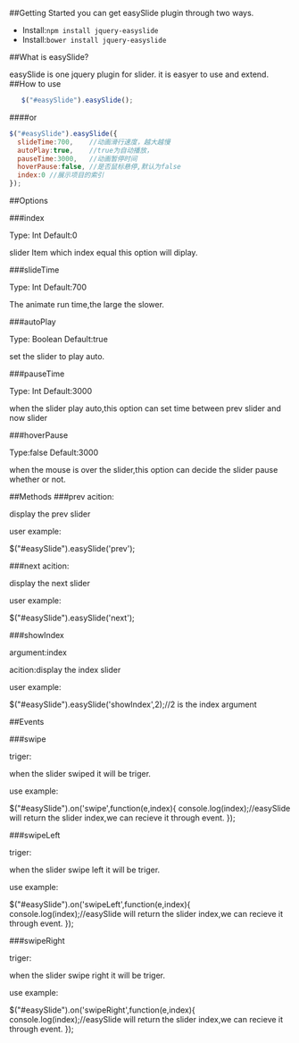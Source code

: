 ##Getting Started
you can get easySlide plugin through two ways.
- Install:`npm install jquery-easyslide`
- Install:`bower install jquery-easyslide`

##What is easySlide?

easySlide is one jquery plugin for slider. it is easyer to use and extend.
##How to use
```javascript
   $("#easySlide").easySlide();
```

####or 
```javascript
$("#easySlide").easySlide({
  slideTime:700,	//动画滑行速度，越大越慢
  autoPlay:true,	//true为自动播放，
  pauseTime:3000,	//动画暂停时间
  hoverPause:false, //是否鼠标悬停,默认为false
  index:0 //展示项目的索引
});
```
##Options

###index

Type: Int Default:0

slider Item  which index equal this option  will diplay.

###slideTime

Type: Int Default:700

The animate run time,the large the slower.

###autoPlay

Type: Boolean Default:true

set the slider  to play auto.

###pauseTime

Type: Int Default:3000

when the slider play auto,this option can set time between prev slider and now slider

###hoverPause

Type:false Default:3000

when the mouse is over the slider,this option can decide the slider pause whether or not.

##Methods
###prev
acition:

display the prev slider

user example:

$("#easySlide").easySlide('prev');

###next
acition:

display the next slider

user example:

$("#easySlide").easySlide('next');

###showIndex

argument:index

acition:display the index slider

user example:

$("#easySlide").easySlide('showIndex',2);//2 is the index argument

##Events

###swipe

triger:

when the slider swiped it will be triger.

use example:

$("#easySlide").on('swipe',function(e,index){
   console.log(index);//easySlide will return the slider index,we can recieve it through event.
});

###swipeLeft

triger:

when the slider swipe left  it will be triger.

use example:

$("#easySlide").on('swipeLeft',function(e,index){
   console.log(index);//easySlide will return the slider index,we can recieve it through event.
});

###swipeRight

triger:

when the slider swipe right  it will be triger.

use example:

$("#easySlide").on('swipeRight',function(e,index){
   console.log(index);//easySlide will return the slider index,we can recieve it through event.
});
